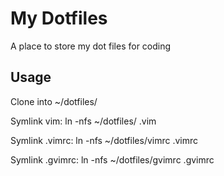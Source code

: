 My Dotfiles
===========

A place to store my dot files for coding

Usage
-----

Clone into ~/dotfiles/

Symlink vim:
  ln -nfs ~/dotfiles/ .vim

Symlink .vimrc:
  ln -nfs ~/dotfiles/vimrc .vimrc

Symlink .gvimrc:
  ln -nfs ~/dotfiles/gvimrc .gvimrc
